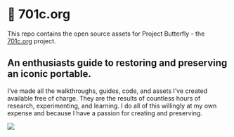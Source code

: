 # 👾 701c.org
This repo contains the open source assets for Project Butterfly - the [701c.org](https://701c.org) project.

## An enthusiasts guide to restoring and preserving an iconic portable.

I’ve made all the walkthroughs, guides, code, and assets I’ve created available free of charge. They are the results of countless hours of research, experimenting, and learning. I do all of this willingly at my own expense and because I have a passion for creating and preserving.

<img src="images/701c.org_logo.jpg"/>
